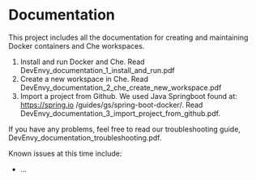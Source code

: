 # Documentation
This project includes all the documentation for creating and maintaining Docker containers and Che workspaces.

1) Install and run Docker and Che. Read DevEnvy_documentation_1_install_and_run.pdf
2) Create a new workspace in Che. Read DevEnvy_documentation_2_che_create_new_workspace.pdf
3) Import a project from Github. We used Java Springboot found at: https://spring.io /guides/gs/spring-boot-docker/. Read DevEnvy_documentation_3_import_project_from_github.pdf.

If you have any problems, feel free to read our troubleshooting guide, DevEnvy_documentation_troubleshooting.pdf.

Known issues at this time include:
* ...
